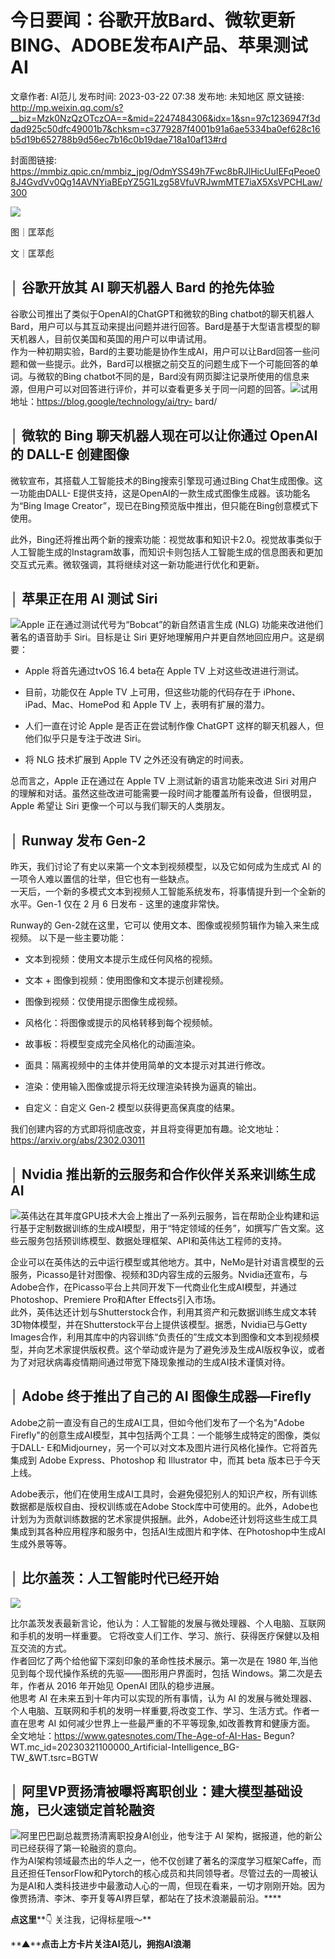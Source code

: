 # 今日要闻：谷歌开放Bard、微软更新BING、ADOBE发布AI产品、苹果测试AI

文章作者: AI范儿
发布时间: 2023-03-22 07:38
发布地: 未知地区
原文链接: http://mp.weixin.qq.com/s?__biz=Mzk0NzQzOTczOA==&mid=2247484306&idx=1&sn=97c1236947f3ddad925c50dfc49001b7&chksm=c3779287f4001b91a6ae5334ba0ef628c16b5d19b652788b9d56ec7b16c0b19dae718a10af13#rd

封面图链接: https://mmbiz.qpic.cn/mmbiz_jpg/OdmYSS49h7Fwc8bRJlHicUuIEFqPeoe08J4GvdVv0Qg14AVNYiaBEpYZ5G1Lzg58VfuVRJwmMTE7iaX5XsVPCHLaw/300

  

![](https://mmbiz.qpic.cn/mmbiz_png/OdmYSS49h7Fwc8bRJlHicUuIEFqPeoe08iaHuLrv4KjrE1EVOwiblqadN11IJUPCeLGDAF83TbRXhKJ1P9IYbOV0g/640?wx_fmt=png)

图｜匡萃彪

文｜匡萃彪

  

## ****│** 谷歌开放其 AI 聊天机器人 Bard 的抢先体验**

谷歌公司推出了类似于OpenAI的ChatGPT和微软的Bing
chatbot的聊天机器人Bard，用户可以与其互动来提出问题并进行回答。Bard是基于大型语言模型的聊天机器人，目前仅美国和英国的用户可以申请试用。  
作为一种初期实验，Bard的主要功能是协作生成AI，用户可以让Bard回答一些问题和做一些提示。此外，Bard可以根据之前交互的问题生成下一个可能回答的单词。与微软的Bing
chatbot不同的是，Bard没有网页脚注记录所使用的信息来源，但用户可以对回答进行评价，并可以查看更多关于同一问题的回答。![](https://mmbiz.qpic.cn/mmbiz_gif/OdmYSS49h7Fwc8bRJlHicUuIEFqPeoe08Fq2RVEasFkcTQhLobzp230cWNNeAljBXLia4mFrAOutPB1EvxJ0qSCA/640?wx_fmt=gif)‍试用地址：https://blog.google/technology/ai/try-
bard/  

## ****│** 微软的 Bing 聊天机器人现在可以让你通过 OpenAI 的 DALL-E 创建图像**

微软宣布，其搭载人工智能技术的Bing搜索引擎现可通过Bing Chat生成图像。这一功能由DALL-
E提供支持，这是OpenAI的一款生成式图像生成器。该功能名为“Bing Image
Creator”，现已在Bing预览版中推出，但只能在Bing创意模式下使用。

此外，Bing还将推出两个新的搜索功能：视觉故事和知识卡2.0。视觉故事类似于人工智能生成的Instagram故事，而知识卡则包括人工智能生成的信息图表和更加交互式元素。微软强调，其将继续对这一新功能进行优化和更新。  

## ****│** 苹果正在用 AI 测试 Siri**

![](https://mmbiz.qpic.cn/mmbiz_png/OdmYSS49h7Fwc8bRJlHicUuIEFqPeoe08G9wgeaGtGYXC18ZusxHWTQTwrLQJiahglRhRBeHkbJQfUEFrPibic0ic9g/640?wx_fmt=png)Apple
正在通过测试代号为“Bobcat”的新自然语言生成 (NLG) 功能来改进他们著名的语音助手 Siri。目标是让 Siri
更好地理解用户并更自然地回应用户。这是纲要：

  * Apple 将首先通过tvOS 16.4 beta在 Apple TV 上对这些改进进行测试。

  * 目前，功能仅在 Apple TV 上可用，但这些功能的代码存在于 iPhone、iPad、Mac、HomePod 和 Apple TV 上，表明有扩展的潜力。

  * 人们一直在讨论 Apple 是否正在尝试制作像 ChatGPT 这样的聊天机器人，但他们似乎只是专注于改进 Siri。

  * 将 NLG 技术扩展到 Apple TV 之外还没有确定的时间表。

总而言之，Apple 正在通过在 Apple TV 上测试新的语言功能来改进 Siri
对用户的理解和对话。虽然这些改进可能需要一段时间才能覆盖所有设备，但很明显，Apple 希望让 Siri 更像一个可以与我们聊天的人类朋友。  

## ****│** Runway 发布 Gen-2**

  
昨天，我们讨论了有史以来第一个文本到视频模型，以及它如何成为生成式 AI 的一项令人难以置信的壮举，但它也有一些缺点。  
一天后，一个新的多模式文本到视频人工智能系统发布，将事情提升到一个全新的水平。Gen-1 仅在 2 月 6 日发布 - 这里的速度非常快。

Runway的 Gen-2就在这里，它可以 使用文本、图像或视频剪辑作为输入来生成视频。 以下是一些主要功能：  

  * 文本到视频：使用文本提示生成任何风格的视频。

  * 文本 + 图像到视频：使用图像和文本提示创建视频。

  * 图像到视频：仅使用提示图像生成视频。

  * 风格化：将图像或提示的风格转移到每个视频帧。

  * 故事板：将模型变成完全风格化的动画渲染。

  * 面具：隔离视频中的主体并使用简单的文本提示对其进行修改。

  * 渲染：使用输入图像或提示将无纹理渲染转换为逼真的输出。

  * 自定义：自定义 Gen-2 模型以获得更高保真度的结果。

我们创建内容的方式即将彻底改变，并且将变得更加有趣。论文地址：https://arxiv.org/abs/2302.03011  

## ****│** Nvidia 推出新的云服务和合作伙伴关系来训练生成 AI**

![](https://mmbiz.qpic.cn/mmbiz_png/OdmYSS49h7Fwc8bRJlHicUuIEFqPeoe08EXredRicBZks2ZNlIGtIWibmEpLaXobspHCWcDapqAFXF3f202ia9fk5g/640?wx_fmt=png)英伟达在其年度GPU技术大会上推出了一系列云服务，旨在帮助企业构建和运行基于定制数据训练的生成AI模型，用于“特定领域的任务”，如撰写广告文案。这些云服务包括预训练模型、数据处理框架、API和英伟达工程师的支持。  
  
企业可以在英伟达的云中运行模型或其他地方。其中，NeMo是针对语言模型的云服务，Picasso是针对图像、视频和3D内容生成的云服务。Nvidia还宣布，与Adobe合作，在Picasso平台上共同开发下一代商业化生成AI模型，并通过Photoshop、Premiere
Pro和After Effects引入市场。  
此外，英伟达还计划与Shutterstock合作，利用其资产和元数据训练生成文本转3D物体模型，并在Shutterstock平台上提供该模型。据悉，Nvidia已与Getty
Images合作，利用其库中的内容训练“负责任的”生成文本到图像和文本到视频模型，并向艺术家提供版权费。这个举动或许是为了避免涉及生成AI版权争议，或者为了对冠状病毒疫情期间通过带宽下降现象推动的生成AI技术谨慎对待。  

## ****│** Adobe 终于推出了自己的 AI 图像生成器—Firefly**

Adobe之前一直没有自己的生成AI工具，但如今他们发布了一个名为"Adobe
Firefly"的创意生成AI模型，其中包括两个工具：一个能够生成特定的图像，类似于DALL-
E和Midjourney，另一个可以对文本及图片进行风格化操作。它将首先集成到 Adobe Express、Photoshop 和 Illustrator
中，而其 beta 版本已于今天上线。

Adobe表示，他们在使用生成AI工具时，会避免侵犯别人的知识产权，所有训练数据都是版权自由、授权训练或在Adobe
Stock库中可使用的。此外，Adobe也计划为为贡献训练数据的艺术家提供报酬。此外，Adobe还计划将这些生成工具集成到其各种应用程序和服务中，包括AI生成图片和字体、在Photoshop中生成AI生成外景等等。  

## ****│** 比尔盖茨：人工智能时代已经开始**

![](https://mmbiz.qpic.cn/mmbiz_png/OdmYSS49h7Fwc8bRJlHicUuIEFqPeoe08qdTzIy5A7ASfaddAzoOcJ3zzAmHOcV95zDdbic30j6PnWjYAQTiaS8Vg/640?wx_fmt=png)

比尔盖茨发表最新言论，他认为：人工智能的发展与微处理器、个人电脑、互联网和手机的发明一样重要。
它将改变人们工作、学习、旅行、获得医疗保健以及相互交流的方式。  
作者回忆了两个给他留下深刻印象的革命性技术展示。第一次是在 1980 年,当他见到每个现代操作系统的先驱——图形用户界面时，包括
Windows。第二次是去年，作者从 2016 年开始见 OpenAI 团队的稳步进展。  
他思考 AI 在未来五到十年内可以实现的所有事情，认为 AI
的发展与微处理器、个人电脑、互联网和手机的发明一样重要,将改变工作、学习、生活方式。作者一直在思考 AI
如何减少世界上一些最严重的不平等现象,如改善教育和健康方面。  
全文地址：https://www.gatesnotes.com/The-Age-of-AI-Has-
Begun?WT.mc_id=20230321100000_Artificial-Intelligence_BG-TW_&WT.tsrc=BGTW  

## ****│** 阿里VP贾扬清被曝将离职创业：建大模型基础设施，已火速锁定首轮融资**

  
![](https://mmbiz.qpic.cn/mmbiz_png/OdmYSS49h7Fwc8bRJlHicUuIEFqPeoe08JRUrdGWcGHZLgesJU4T9p2glMrhDYCsIwbXdsU9SfwRibgI8oQ5btXw/640?wx_fmt=png)阿里巴巴副总裁贾扬清离职投身AI创业，他专注于
AI 架构，据报道，他的新公司已经获得了第一轮融资的意向。  
作为AI架构领域最杰出的华人之一，他不仅创建了著名的深度学习框架Caffe，而且还担任TensorFlow和Pytorch的核心成员和共同领导者。尽管过去的一周被认为是AI和人类科技进步中最激动人心的一周，但现在看来，一切才刚刚开始。因为像贾扬清、李沐、李开复等AI界巨擘，都站在了技术浪潮最前沿。****

  

**点这里****👇 关注我，记得标星哦～‍‍‍**

**▲****点击上方卡片关注AI范儿，**拥抱AI浪潮****

  

